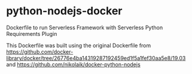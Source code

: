 # python-nodejs-docker
Dockerfile to run Serverless Framework with Serverless Python Requirements Plugin


This Dockerfile was built using the original Dockerfile from https://github.com/docker-library/docker/tree/26776e4ba14319287192459ed1f5a1fef30aa5e8/19.03 and https://github.com/nikolaik/docker-python-nodejs